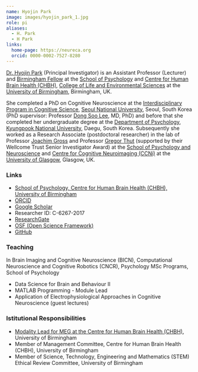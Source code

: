 ```yaml
---
name: Hyojin Park
image: images/hyojin_park_1.jpg
role: pi
aliases:
  - H. Park
  - H Park
links:
  home-page: https://neureca.org
  orcid: 0000-0002-7527-8280
---
```



[Dr. Hyojin Park](https://www.birmingham.ac.uk/staff/profiles/psychology/park-hyojin.aspx) (Principal Investigator) is an Assistant Professor (Lecturer) and [Birmingham Fellow](https://www.birmingham.ac.uk/staff/excellence/fellows/index.aspx) at the [School of Psychology](https://www.birmingham.ac.uk/schools/psychology/index.aspx) and [Centre for Human Brain Health (CHBH)](https://www.birmingham.ac.uk/research/centre-for-human-brain-health/index.aspx), [College of Life and Environmental Sciences](https://www.birmingham.ac.uk/university/colleges/les/index.aspx) at the [University of Birmingham](https://www.birmingham.ac.uk/index.aspx), Birmingham, UK.

She completed a PhD on Cognitive Neuroscience at the [Interdisciplinary Program in Cognitive Science](https://humanities.snu.ac.kr/en/academics/Interdisciplinary-Programs?deptidx=18), [Seoul National University](https://en.snu.ac.kr/), Seoul, South Korea (PhD supervisor: Professor [Dong Soo Lee](https://snucm.elsevierpure.com/en/persons/y-lee-131), MD, PhD) and before that she completed her undergraduate degree at the [Department of Psychology](https://psy.knu.ac.kr/), [Kyungpook National University](https://en.knu.ac.kr/main/main.htm), Daegu, South Korea. Subsequently she worked as a Research Associate (postdoctoral researcher) in the lab of Professor [Joachim Gross](https://www.uni-muenster.de/OCCMuenster/members/joachim-gross.html) and Professor [Gregor Thut](https://www.gla.ac.uk/schools/psychologyneuroscience/staff/gregorthut/) (supported by their Wellcome Trust Senior Investigator Award) at the [School of Psychology and Neuroscience](https://www.gla.ac.uk/schools/psychologyneuroscience/) and [Centre for Cognitive Neuroimaging (CCNi)](https://www.gla.ac.uk/schools/psychologyneuroscience/research/ccni/) at the [University of Glasgow](https://www.gla.ac.uk/), Glasgow, UK.

### Links
- [School of Psychology, Centre for Human Brain Health (CHBH), University of Birmingham](https://www.birmingham.ac.uk/staff/profiles/psychology/park-hyojin.aspx)
- [ORCID](https://orcid.org/0000-0002-7527-8280)
- [Google Scholar](https://scholar.google.co.uk/citations?user=Vyn8xRQAAAAJ&hl=en)
- Researcher ID: C-6267-2017
- [ResearchGate](https://www.researchgate.net/profile/Hyojin-Park-7)
- [OSF (Open Science Framework)](https://osf.io/n6kfw/)
- [GitHub](https://github.com/hyojin-park-neuro)

### Teaching
In Brain Imaging and Cognitive Neuroscience (BICN), Computational Neuroscience and Cognitive Robotics (CNCR), Psychology MSc Programs, School of Psychology
- Data Science for Brain and Behaviour II
- MATLAB Programming - Module Lead
- Application of Electrophysiological Approaches in Cognitive Neuroscience (guest lectures)

### Istitutional Responsibilities
- [Modality Lead for MEG at the Centre for Human Brain Health (CHBH)](https://www.birmingham.ac.uk/research/centre-for-human-brain-health/chbh-research-facilities/meg.aspx), University of Birmingham
- Member of Management Committee, Centre for Human Brain Health (CHBH), University of Birmingham 
- Member of Science, Technology, Engineering and Mathematics (STEM) Ethical Review Committee, University of Birmingham



